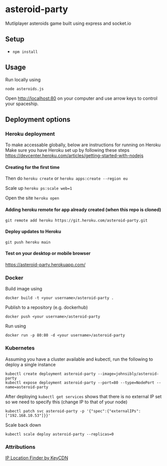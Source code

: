 # asteroid-party

Mutliplayer asteroids game built using express and socket.io

## Setup

* `npm install`

## Usage

Run locally using 

`node asteroids.js`

Open [http://localhost:80](http://localhost:80) on your computer and use arrow keys to control your spaceship.

## Deployment options

### Heroku deployment

To make accessable globally, below are instructions for running on Heroku
Make sure you have Heroku set up by following these steps https://devcenter.heroku.com/articles/getting-started-with-nodejs

#### Creating for the first time

Then do
`heroku create`
or 
`heroku apps:create --region eu`

Scale up
`heroku ps:scale web=1`

Open the site 
`heroku open`

#### Adding heroku remote for app already created (when this repo is cloned)

`git remote add heroku https://git.heroku.com/asteroid-party.git`

#### Deploy updates to Heroku

`git push heroku main`

#### Test on your desktop or mobile browser 

https://asteroid-party.herokuapp.com/

### Docker

Build image using

`docker build -t <your username>/asteroid-party .`

Publish to a repository (e.g. dockerhub)

`docker push <your username>/asteroid-party`

Run using 

`docker run -p 80:80 -d <your username>/asteroid-party`

### Kubernetes

Assuming you have a cluster available and kubectl, run the following to deploy a single instance

```
kubectl create deployment asteroid-party --image=johnsibly/asteroid-party
kubectl expose deployment asteroid-party --port=80 --type=NodePort --name=asteroid-party
```

After deploying `kubectl get services` shows that there is no external IP set so we need to specify this (change IP to that of your node)

`kubectl patch svc asteroid-party -p '{"spec":{"externalIPs":["192.168.10.53"]}}'`

Scale back down

`kubectl scale deploy asteroid-party --replicas=0`

### Attributions

[IP Location Finder by KeyCDN](https://tools.keycdn.com/geo)